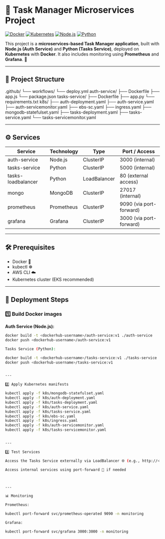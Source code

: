 

# 📝 Task Manager Microservices Project

[![Docker](https://img.shields.io/badge/Docker-2496ED?style=for-the-badge&logo=docker&logoColor=white)](https://www.docker.com/) 
[![Kubernetes](https://img.shields.io/badge/Kubernetes-326CE5?style=for-the-badge&logo=kubernetes&logoColor=white)](https://kubernetes.io/) 
[![Node.js](https://img.shields.io/badge/Node.js-339933?style=for-the-badge&logo=node.js&logoColor=white)](https://nodejs.org/) 
[![Python](https://img.shields.io/badge/Python-3776AB?style=for-the-badge&logo=python&logoColor=white)](https://www.python.org/)

This project is a **microservices-based Task Manager application**, built with **Node.js (Auth Service)** and **Python (Tasks Service)**, deployed on **Kubernetes** with **Docker**. It also includes monitoring using **Prometheus** and **Grafana**. 🚀

---

## 📂 Project Structure

.github/ └── workflows/ └── deploy.yml auth-service/ ├── Dockerfile ├── app.js └── package.json tasks-service/ ├── Dockerfile ├── app.py └── requirements.txt k8s/ ├── auth-deployment.yaml ├── auth-service.yaml ├── auth-servicemonitor.yaml ├── ebs-sc.yaml ├── ingress.yaml ├── mongodb-statefulset.yaml ├── tasks-deployment.yaml ├── tasks-service.yaml └── tasks-servicemonitor.yaml

---

## ⚙️ Services

| Service           | Technology | Type           | Port / Access                   |
|------------------|------------|----------------|--------------------------------|
| auth-service      | Node.js    | ClusterIP      | 3000 (internal)                |
| tasks-service     | Python     | ClusterIP      | 5000 (internal)                |
| tasks-loadbalancer| Python     | LoadBalancer   | 80 (external access)           |
| mongo             | MongoDB    | ClusterIP      | 27017 (internal)               |
| prometheus        | Prometheus | ClusterIP      | 9090 (via port-forward)        |
| grafana           | Grafana    | ClusterIP      | 3000 (via port-forward)        |

---

## 🛠 Prerequisites

- Docker 🐳  
- kubectl ☸️  
- AWS CLI ☁️  
- Kubernetes cluster (EKS recommended)  

---

## 🚀 Deployment Steps

### 1️⃣ Build Docker images

**Auth Service (Node.js):**

```bash
docker build -t <dockerhub-username>/auth-service:v1 ./auth-service
docker push <dockerhub-username>/auth-service:v1

Tasks Service (Python):

docker build -t <dockerhub-username>/tasks-service:v1 ./tasks-service
docker push <dockerhub-username>/tasks-service:v1


---

2️⃣ Apply Kubernetes manifests

kubectl apply -f k8s/mongodb-statefulset.yaml
kubectl apply -f k8s/auth-deployment.yaml
kubectl apply -f k8s/tasks-deployment.yaml
kubectl apply -f k8s/auth-service.yaml
kubectl apply -f k8s/tasks-service.yaml
kubectl apply -f k8s/ebs-sc.yaml
kubectl apply -f k8s/ingress.yaml
kubectl apply -f k8s/auth-servicemonitor.yaml
kubectl apply -f k8s/tasks-servicemonitor.yaml


---

3️⃣ Test Services

Access the Tasks Service externally via LoadBalancer 🌐 (e.g., http://<LB-IP>/)

Access internal services using port-forward 🔗 if needed



---

📊 Monitoring

Prometheus:

kubectl port-forward svc/prometheus-operated 9090 -n monitoring

Grafana:

kubectl port-forward svc/grafana 3000:3000 -n monitoring
